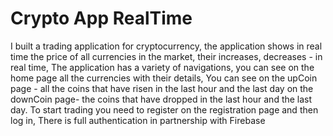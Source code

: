 # Crypto App RealTime

I built a trading application for cryptocurrency, the application shows in real time the price of all currencies in the market, their increases, decreases - in real time,
The application has a variety of navigations, you can see on the home page all the currencies with their details,
You can see on the upCoin page - all the coins that have risen in the last hour and the last day
on the downCoin page-
the coins that have dropped in the last hour and the last day.
To start trading you need to register on the registration page and then log in,
There is full authentication in partnership with Firebase